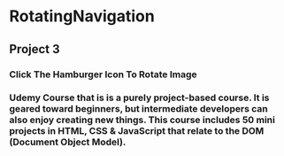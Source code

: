 # RotatingNavigation

## Project 3

### Click The Hamburger Icon To Rotate Image

### Udemy Course that is is a purely project-based course. It is geared toward beginners, but intermediate developers can also enjoy creating new things. This course includes 50 mini projects in HTML, CSS & JavaScript that relate to the DOM (Document Object Model).
